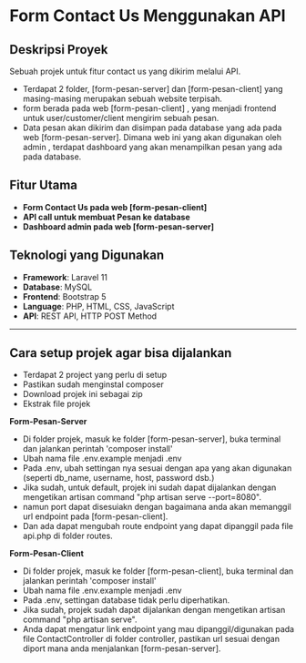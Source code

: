 # Form Contact Us Menggunakan API

## Deskripsi Proyek
Sebuah projek untuk fitur contact us yang dikirim melalui API. 
- Terdapat 2 folder, [form-pesan-server] dan [form-pesan-client] yang masing-masing merupakan sebuah website terpisah.
- form berada pada web [form-pesan-client] , yang menjadi frontend untuk user/customer/client mengirim sebuah pesan.
- Data pesan akan dikirim dan disimpan pada database yang ada pada web [form-pesan-server]. Dimana web ini yang akan digunakan oleh admin , terdapat dashboard yang akan menampilkan pesan yang ada pada database.   

## Fitur Utama
- **Form Contact Us pada web [form-pesan-client]**
- **API call untuk membuat Pesan ke database**
- **Dashboard admin pada web [form-pesan-server]**
  
## Teknologi yang Digunakan
- **Framework**: Laravel 11
- **Database**: MySQL
- **Frontend**: Bootstrap 5
- **Language**: PHP, HTML, CSS, JavaScript
- **API**: REST API, HTTP POST Method 
---

## Cara setup projek agar bisa dijalankan
- Terdapat 2 project yang perlu di setup
- Pastikan sudah menginstal composer 
- Download projek ini sebagai zip
- Ekstrak file projek
  
**Form-Pesan-Server**
- Di folder projek, masuk ke folder [form-pesan-server], buka terminal dan jalankan perintah 'composer install'
- Ubah nama file .env.example menjadi .env
- Pada .env, ubah settingan nya sesuai dengan apa yang akan digunakan (seperti db_name, username, host, password dsb.)
- Jika sudah, untuk default, projek ini sudah dapat dijalankan dengan mengetikan artisan command "php artisan serve --port=8080".
- namun port dapat disesuiakn dengan bagaimana anda akan memanggil url endpoint pada [form-pesan-client].
- Dan ada dapat mengubah route endpoint yang dapat dipanggil pada file api.php di folder routes.

**Form-Pesan-Client**
- Di folder projek, masuk ke folder [form-pesan-client], buka terminal dan jalankan perintah 'composer install'
- Ubah nama file .env.example menjadi .env
- Pada .env, settingan database tidak perlu diperhatikan. 
- Jika sudah, projek sudah dapat dijalankan dengan mengetikan artisan command "php artisan serve".
- Anda dapat mengatur link endpoint yang mau dipanggil/digunakan pada file ContactController di folder controller, pastikan url sesuai dengan diport mana anda menjalankan [form-pesan-server].



